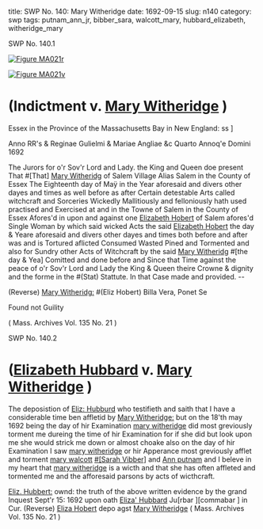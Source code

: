 title: SWP No. 140: Mary Witheridge
date: 1692-09-15
slug: n140
category: swp
tags: putnam_ann_jr, bibber_sara, walcott_mary, hubbard_elizabeth, witheridge_mary




<div markdown class="doc" id="n140.1">

<div class="doc_id">SWP No. 140.1</div>



<span markdown class="figure">[![Figure MA021r](archives/MA135/small/MA021r.jpg)](archives/MA135/large/MA021r.jpg)</span>



<span markdown class="figure">[![Figure MA021v](archives/MA135/small/MA021v.jpg)](archives/MA135/large/MA021v.jpg)</span>


# (Indictment v. [Mary Witheridge](/tag/witheridge_mary.html) )

Essex in the Province of the Massachusetts Bay in New England: ss ] 

Anno RR's & Reginae Gulielmi & Mariae Angliae &c Quarto Annoq'e Domini 1692 

The Jurors for o'r Sov'r Lord and Lady. the King and Queen doe present That #[That] [Mary Witheridg](/tag/witheridge_mary.html) of Salem Village Alias Salem in the County of Essex The Eighteenth day of Maÿ in the Year aforesaid and divers other dayes and times as well before as after Certain detestable Arts called witchcraft and Sorceries Wickedly Mallitiously and felloniously hath used practised and Exercised at and in the Towne of Salem in the County of Essex Afores'd in upon and against one [Elizabeth Hobert](/tag/hubbard_elizabeth.html) of Salem afores'd Single Woman by which said wicked Acts the said [Elizabeth Hobert](/tag/hubbard_elizabeth.html) the day & Yeare aforesaid and divers other dayes and times both before and after was and is Tortured aflicted Consumed Wasted Pined and Tormented and also for Sundry other Acts of Witchcraft by the said [Mary Witheridg](/tag/witheridge_mary.html) #[the day & Yea] Comitted and done before and Since that Time against the peace of o'r Sov'r Lord and Lady the King & Queen theire Crowne & dignity and the forme in the #(Stat) Stattute. In that Case made and provided. --

(Reverse) [Mary Witheridg:](/tag/witheridge_mary.html) #(Eliz Hobert) Billa Vera, Ponet Se

Found not Guility 

( Mass. Archives Vol. 135 No. 21 )


</div>



<div markdown class="doc" id="n140.2">

<div class="doc_id">SWP No. 140.2</div>


# ([Elizabeth Hubbard](/tag/hubbard_elizabeth.html) v. [Mary Witheridge](/tag/witheridge_mary.html) )

The deposistion of [Eliz: Hubburd](/tag/hubbard_elizabeth.html) who testifieth and saith that I have a considerable time ben affletid by [Mary Witheridge:](/tag/witheridge_mary.html) but on the 18'th may 1692 being the day of hir Examination [mary witheridge](/tag/witheridge_mary.html) did most greviously torment me dureing the time of hir Examination for if she did but look upon me she would strick me down or almost choake also on the day of hir Examination I saw [mary witheridge](/tag/witheridge_mary.html) or hir Apperance most greviously afflet and torment [mary walcott](/tag/walcott_mary.html) [#[Sarah Vibber]](/tag/bibber_sara.html) and [Ann putnam](/tag/putnam_ann_jr.html) and I beleve in my heart that [mary witheridge](/tag/witheridge_mary.html) is a wicth and that she has often affleted and tormented me and the afforesaid parsons by acts of wicthcraft.

[Eliz. Hubbert:](/tag/hubbard_elizabeth.html) ownd: the truth of the above written evidence by the grand Inquest Sept'r 15: 1692 upon oath
[Eliza' Hubbard](/tag/hubbard_elizabeth.html) Ju[rbar ][commabar ] in Cur.  (Reverse) [Eliza Hobert](/tag/hubbard_elizabeth.html) depo agst [Mary Witheridge](/tag/witheridge_mary.html) ( Mass. Archives Vol. 135 No. 21 )

</div>

